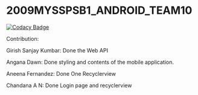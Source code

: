 # 2009MYSSPSB1_ANDROID_TEAM10

[![Codacy Badge](https://api.codacy.com/project/badge/Grade/8cfdfd688e0d40ef987368d043ba661d)](https://app.codacy.com/gh/99002674/2009MYSSPSB1_ANDROID_TEAM10?utm_source=github.com&utm_medium=referral&utm_content=99002674/2009MYSSPSB1_ANDROID_TEAM10&utm_campaign=Badge_Grade)

Contribution:

Girish Sanjay Kumbar: Done the Web API

Angana Dawn: Done styling and contents of the mobile application.

Aneena Fernandez: Done One Recyclerview

Chandana A N: Done Login page and recyclerview
